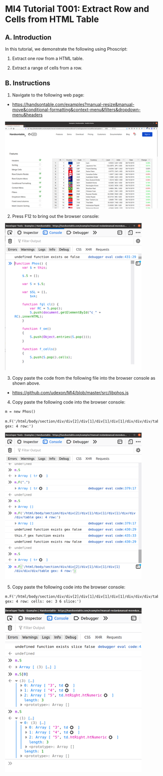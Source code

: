 # MI4 Tutorial T001: Extract Row and Cells from HTML Table

## A. Introduction

In this tutorial, we demonstrate the following using Phoscript:

1. Extract one row from a HTML table.

2. Extract a range of cells from a row.


## B. Instructions

1. Navigate to the following web page:

- https://handsontable.com/examples?manual-resize&manual-move&conditional-formatting&context-menu&filters&dropdown-menu&headers

<img src="https://github.com/udexon/MI4/blob/master/img/handsontable_demo.png" width=600>

2. Press F12 to bring out the browser console:

<img src="https://github.com/udexon/MI4/blob/master/img/function_Phos.png" width=450>

3. Copy paste the code from the following file into the browser console as shown above.

- https://github.com/udexon/MI4/blob/master/src/libphos.js

4. Copy paste the following code into the browser console:

```
m = new Phos()

m.F('/html/body/section/div/div[2]/div[1]/div[1]/div[1]/div/div/div/table 
gex: 4 row:')
```

<img src="https://github.com/udexon/MI4/blob/master/img/mi4_row.png" width=450>

5. Copy paste the following code into the browser console:

```
m.F('/html/body/section/div/div[2]/div[1]/div[1]/div[1]/div/div/div/table 
gex: 4 row: cells: oe: 3 6 slice:')
```

<img src="https://github.com/udexon/MI4/blob/master/img/mi4_row_cells.png" width=450>

